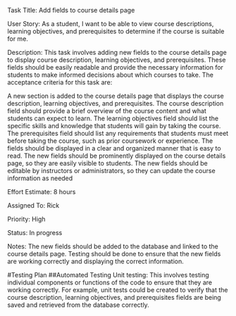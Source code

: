 Task Title: Add fields to course details page

User Story: 
As a student, I want to be able to view course descriptions, learning objectives, and prerequisites to determine if the course is suitable for me.

Description: 
This task involves adding new fields to the course details page to display course description, learning objectives, and prerequisites. These fields should be easily readable and provide the necessary information for students to make informed decisions about which courses to take. The acceptance criteria for this task are:

A new section is added to the course details page that displays the course description, learning objectives, and prerequisites.
The course description field should provide a brief overview of the course content and what students can expect to learn.
The learning objectives field should list the specific skills and knowledge that students will gain by taking the course.
The prerequisites field should list any requirements that students must meet before taking the course, such as prior coursework or experience.
The fields should be displayed in a clear and organized manner that is easy to read.
The new fields should be prominently displayed on the course details page, so they are easily visible to students.
The new fields should be editable by instructors or administrators, so they can update the course information as needed

Effort Estimate: 8 hours

Assigned To: Rick

Priority: High

Status: In progress

Notes:
The new fields should be added to the database and linked to the course details page. Testing should be done to ensure that the new fields are working correctly and displaying the correct information.

#Testing Plan
##Automated Testing
Unit testing: This involves testing individual components or functions of the code to ensure that they are working correctly. For example, unit tests could be created to verify that the course description, learning objectives, and prerequisites fields are being saved and retrieved from the database correctly.